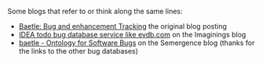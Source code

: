 Some blogs that refer to or think along the same lines:

  * [Baetle: Bug and enhancement Tracking](http://blogs.sun.com/bblfish/entry/baetle_bug_and_enhancement_tracking) the original blog posting
  * [IDEA todo bug database service like evdb.com](http://bewest.wordpress.com/2006/09/20/idea-todo-bug-database-service-like-evdbcom/) on the Imaginings blog
  * [baetle - Ontology for Software Bugs](http://www.semergence.com/archives/2007/03/07/11/41/35/) on the Semergence blog (thanks for the links to the other bug databases)